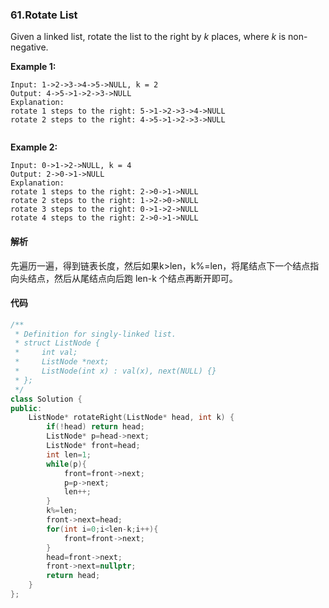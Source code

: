 ### 61.Rotate List

Given a linked list, rotate the list to the right by *k* places, where *k* is non-negative.

**Example 1:**

```
Input: 1->2->3->4->5->NULL, k = 2
Output: 4->5->1->2->3->NULL
Explanation:
rotate 1 steps to the right: 5->1->2->3->4->NULL
rotate 2 steps to the right: 4->5->1->2->3->NULL


```

**Example 2:**

```
Input: 0->1->2->NULL, k = 4
Output: 2->0->1->NULL
Explanation:
rotate 1 steps to the right: 2->0->1->NULL
rotate 2 steps to the right: 1->2->0->NULL
rotate 3 steps to the right: 0->1->2->NULL
rotate 4 steps to the right: 2->0->1->NULL
```

#### 解析

先遍历一遍，得到链表长度，然后如果k>len，k%=len，将尾结点下一个结点指向头结点，然后从尾结点向后跑 len-k 个结点再断开即可。

#### 代码

```cpp
/**
 * Definition for singly-linked list.
 * struct ListNode {
 *     int val;
 *     ListNode *next;
 *     ListNode(int x) : val(x), next(NULL) {}
 * };
 */
class Solution {
public:
    ListNode* rotateRight(ListNode* head, int k) {
        if(!head) return head;
        ListNode* p=head->next;
        ListNode* front=head;
        int len=1;
        while(p){
            front=front->next;
            p=p->next;
            len++;
        }
        k%=len;
        front->next=head;
        for(int i=0;i<len-k;i++){
            front=front->next;
        }
        head=front->next;
        front->next=nullptr;
        return head;
    }
};
```

